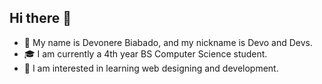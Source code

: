 ## Hi there 👋

- 🧍 My name is Devonere Biabado, and my nickname is Devo and Devs.
- 🎓 I am currently a 4th year BS Computer Science student.
- 🌟 I am interested in learning web designing and development.


<!--
**Devouxion/Devouxion** is a ✨ _special_ ✨ repository because its `README.md` (this file) appears on your GitHub profile.

Here are some ideas to get you started:

- 🔭 I’m currently working on ...
- 🌱 I’m currently learning ...
- 👯 I’m looking to collaborate on ...
- 🤔 I’m looking for help with ...
- 💬 Ask me about ...
- 📫 How to reach me: ...
- 😄 Pronouns: ...
- ⚡ Fun fact: ...
-->

